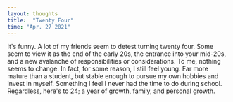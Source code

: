 ```yaml
---
layout: thoughts
title:  "Twenty Four"
time: "Apr. 27 2021"
---
```


It's funny. A lot of my friends seem to detest turning twenty four. Some seem to view it as the end of the early 20s, the entrance into your mid-20s, and a new avalanche of responsibilities or considerations. To me, nothing seems to change. In fact, for some reason, I still feel young. Far more mature than a student, but stable enough to pursue my own hobbies and invest in myself. Something I feel I never had the time to do during school. Regardless, here's to 24; a year of growth, family, and personal growth. 